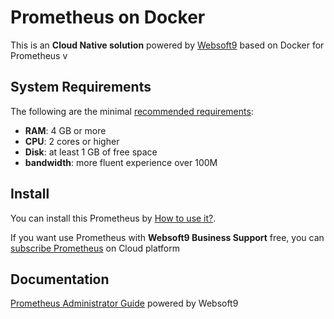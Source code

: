 # Prometheus on Docker  

This is an **Cloud Native solution** powered by [Websoft9](https://www.websoft9.com) based on Docker for Prometheus v

## System Requirements

The following are the minimal [recommended requirements](https://github.com/prometheus/docker#recommended-system-requirements):

* **RAM**: 4 GB or more
* **CPU**: 2 cores or higher
* **Disk**: at least 1 GB of free space
* **bandwidth**: more fluent experience over 100M  

## Install

You can install this Prometheus by [How to use it?](https://github.com/Websoft9/docker-library#how-to-use-it).   

If you want use Prometheus with **Websoft9 Business Support** free, you can [subscribe Prometheus](https://www.websoft9.com/apps) on Cloud platform

## Documentation

[Prometheus Administrator Guide](https://support.websoft9.com/docs/prometheus) powered by Websoft9
